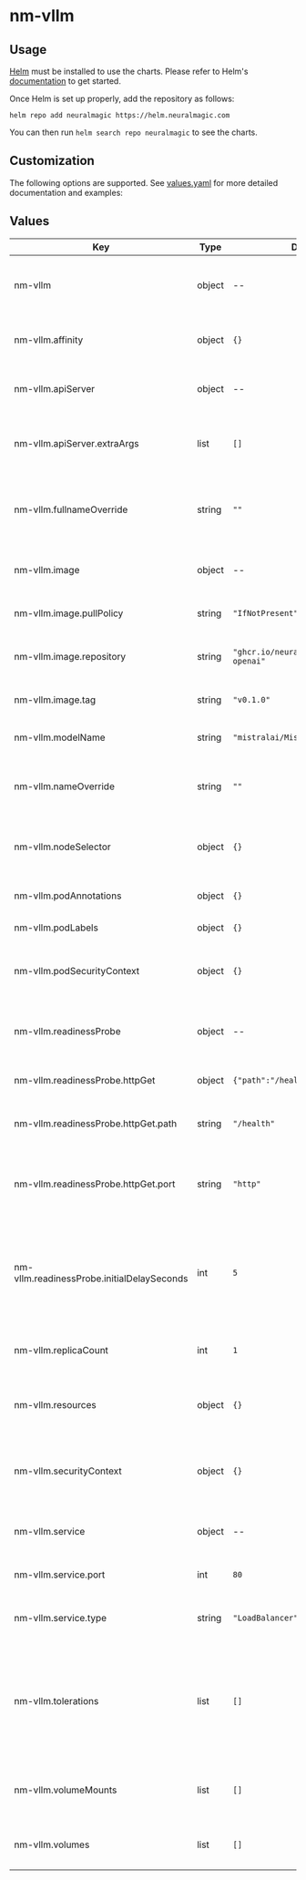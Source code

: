 # nm-vllm

## Usage

[Helm](https://helm.sh) must be installed to use the charts.
Please refer to Helm's [documentation](https://helm.sh/docs/) to get started.

Once Helm is set up properly, add the repository as follows:

```console
helm repo add neuralmagic https://helm.neuralmagic.com
```

You can then run `helm search repo neuralmagic` to see the charts.

## Customization
The following options are supported. See [values.yaml](/charts/nm-vllm/values.yaml) for more detailed documentation and examples:

## Values

| Key | Type | Default | Description |
|-----|------|---------|-------------|
| nm-vllm | object | -- | Configuration for the nm-vllm server deployment and service. |
| nm-vllm.affinity | object | `{}` | Provide affinity rules for pod scheduling. |
| nm-vllm.apiServer | object | -- | Configuration for the nm-vllm API server |
| nm-vllm.apiServer.extraArgs | list | `[]` | Extra arguments to pass to the API server command |
| nm-vllm.fullnameOverride | string | `""` | Provide a name to substitute for the full names of resources. |
| nm-vllm.image | object | -- | Configuration for the application image. |
| nm-vllm.image.pullPolicy | string | `"IfNotPresent"` | The pull policy for the image. |
| nm-vllm.image.repository | string | `"ghcr.io/neuralmagic/nm-vllm-openai"` | The image repository for the application. |
| nm-vllm.image.tag | string | `"v0.1.0"` | The tag of the image to use. |
| nm-vllm.modelName | string | `"mistralai/Mistral-7B-v0.1"` | The name of the model to serve |
| nm-vllm.nameOverride | string | `""` | Provide a name to substitute for the name of the chart. |
| nm-vllm.nodeSelector | object | `{}` | Node labels controlling where the pod will be scheduled. |
| nm-vllm.podAnnotations | object | `{}` | Annotations to add to the pod. |
| nm-vllm.podLabels | object | `{}` | Labels to add to the pod. |
| nm-vllm.podSecurityContext | object | `{}` | Defines the security options the pod should be run with. |
| nm-vllm.readinessProbe | object | -- | Readiness probe configuration for the container. |
| nm-vllm.readinessProbe.httpGet | object | `{"path":"/health","port":"http"}` | Specifies the http request to perform. |
| nm-vllm.readinessProbe.httpGet.path | string | `"/health"` | Path to access on the HTTP server. |
| nm-vllm.readinessProbe.httpGet.port | string | `"http"` | Name or number of the port to access on the container. |
| nm-vllm.readinessProbe.initialDelaySeconds | int | `5` | Number of seconds after the container has started before readiness probes are initiated. |
| nm-vllm.replicaCount | int | `1` | Number of replicas of the pod to run. |
| nm-vllm.resources | object | `{}` | Compute Resources required by the container. |
| nm-vllm.securityContext | object | `{}` | Defines the security options the container should be run with. |
| nm-vllm.service | object | -- | Configuration for the service resource. |
| nm-vllm.service.port | int | `80` | Port to expose on the service. |
| nm-vllm.service.type | string | `"LoadBalancer"` | The kind of service that should be used. |
| nm-vllm.tolerations | list | `[]` | Tolerations applied to the pod allowing the scheduler to schedule the pod to nodes with matching taints. |
| nm-vllm.volumeMounts | list | `[]` | Pod volumes to mount into the container's filesystem. |
| nm-vllm.volumes | list | `[]` | Volumes to make available to the pod. |
